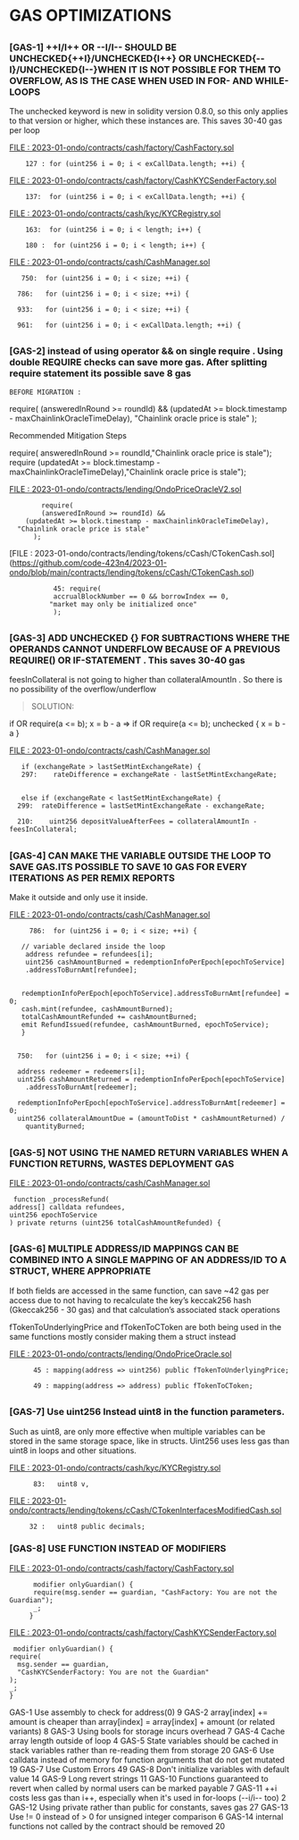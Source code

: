 
# GAS OPTIMIZATIONS

##

###  [GAS-1] ++I/I++ OR --I/I-- SHOULD BE UNCHECKED{++I}/UNCHECKED{I++} OR  UNCHECKED{--I}/UNCHECKED{I--}WHEN IT IS NOT POSSIBLE FOR THEM TO OVERFLOW, AS IS THE CASE WHEN USED IN FOR- AND WHILE-LOOPS

The unchecked keyword is new in solidity version 0.8.0, so this only applies to that version or higher, which these instances are. This saves 30-40 gas per loop

[FILE : 2023-01-ondo/contracts/cash/factory/CashFactory.sol](https://github.com/code-423n4/2023-01-ondo/blob/main/contracts/cash/factory/CashFactory.sol)

        127 : for (uint256 i = 0; i < exCallData.length; ++i) {

[FILE : 2023-01-ondo/contracts/cash/factory/CashKYCSenderFactory.sol](https://github.com/code-423n4/2023-01-ondo/blob/main/contracts/cash/factory/CashKYCSenderFactory.sol)

        137:  for (uint256 i = 0; i < exCallData.length; ++i) {

[FILE : 2023-01-ondo/contracts/cash/kyc/KYCRegistry.sol](https://github.com/code-423n4/2023-01-ondo/blob/main/contracts/cash/kyc/KYCRegistry.sol)

        163:  for (uint256 i = 0; i < length; i++) {

        180 :  for (uint256 i = 0; i < length; i++) {

[FILE : 2023-01-ondo/contracts/cash/CashManager.sol](https://github.com/code-423n4/2023-01-ondo/blob/main/contracts/cash/CashManager.sol)

       750:  for (uint256 i = 0; i < size; ++i) {

      786:   for (uint256 i = 0; i < size; ++i) {

      933:   for (uint256 i = 0; i < size; ++i) {

      961:   for (uint256 i = 0; i < exCallData.length; ++i) {

##

### [GAS-2] instead of using operator && on single require  . Using double REQUIRE  checks can save more gas. After splitting require statement its possible save 8 gas

    BEFORE MIGRATION : 

require(
      (answeredInRound >= roundId) &&
        (updatedAt >= block.timestamp - maxChainlinkOracleTimeDelay),
      "Chainlink oracle price is stale"
    );

Recommended Mitigation Steps

require( answeredInRound >= roundId,"Chainlink oracle price is stale");
require (updatedAt >= block.timestamp - maxChainlinkOracleTimeDelay),"Chainlink oracle price is stale");

[FILE : 2023-01-ondo/contracts/lending/OndoPriceOracleV2.sol](https://github.com/code-423n4/2023-01-ondo/blob/main/contracts/lending/OndoPriceOracleV2.sol)

            require(
            (answeredInRound >= roundId) &&
        (updatedAt >= block.timestamp - maxChainlinkOracleTimeDelay),
      "Chainlink oracle price is stale"
          );

[FILE : 2023-01-ondo/contracts/lending/tokens/cCash/CTokenCash.sol] (https://github.com/code-423n4/2023-01-ondo/blob/main/contracts/lending/tokens/cCash/CTokenCash.sol)


               45: require(
               accrualBlockNumber == 0 && borrowIndex == 0,
              "market may only be initialized once"
               );


##

###  [GAS-3]  ADD UNCHECKED {} FOR SUBTRACTIONS WHERE THE OPERANDS CANNOT UNDERFLOW BECAUSE OF A PREVIOUS REQUIRE() OR IF-STATEMENT . This saves 30-40 gas

feesInCollateral is not going to higher than collateralAmountIn . So there is no possibility of the overflow/underflow 

> SOLUTION:

  if OR require(a <= b); x = b - a => if  OR require(a <= b); unchecked { x = b - a }

[FILE : 2023-01-ondo/contracts/cash/CashManager.sol](https://github.com/code-423n4/2023-01-ondo/blob/main/contracts/cash/CashManager.sol)


       if (exchangeRate > lastSetMintExchangeRate) {
       297:    rateDifference = exchangeRate - lastSetMintExchangeRate;


       else if (exchangeRate < lastSetMintExchangeRate) {
      299:  rateDifference = lastSetMintExchangeRate - exchangeRate;
   
      210:    uint256 depositValueAfterFees = collateralAmountIn - feesInCollateral;

##

### [GAS-4] CAN MAKE THE VARIABLE OUTSIDE THE LOOP TO SAVE GAS.ITS POSSIBLE TO SAVE 10 GAS FOR EVERY ITERATIONS AS PER REMIX REPORTS 

Make it outside and only use it inside.

[FILE : 2023-01-ondo/contracts/cash/CashManager.sol](https://github.com/code-423n4/2023-01-ondo/blob/main/contracts/cash/CashManager.sol)

         786:  for (uint256 i = 0; i < size; ++i) {

       // variable declared inside the loop
        address refundee = refundees[i];  
        uint256 cashAmountBurned = redemptionInfoPerEpoch[epochToService]
        .addressToBurnAmt[refundee];


       redemptionInfoPerEpoch[epochToService].addressToBurnAmt[refundee] = 0;
       cash.mint(refundee, cashAmountBurned);
       totalCashAmountRefunded += cashAmountBurned;
       emit RefundIssued(refundee, cashAmountBurned, epochToService);
       }     


      750:   for (uint256 i = 0; i < size; ++i) {

      address redeemer = redeemers[i];
      uint256 cashAmountReturned = redemptionInfoPerEpoch[epochToService]
        .addressToBurnAmt[redeemer];

      redemptionInfoPerEpoch[epochToService].addressToBurnAmt[redeemer] = 0;
      uint256 collateralAmountDue = (amountToDist * cashAmountReturned) /
        quantityBurned;  

##

### [GAS-5]  NOT USING THE NAMED RETURN VARIABLES WHEN A FUNCTION RETURNS, WASTES DEPLOYMENT GAS

[FILE : 2023-01-ondo/contracts/cash/CashManager.sol](https://github.com/code-423n4/2023-01-ondo/blob/main/contracts/cash/CashManager.sol)

     function _processRefund(
    address[] calldata refundees,
    uint256 epochToService
    ) private returns (uint256 totalCashAmountRefunded) {


##

### [GAS-6]  MULTIPLE ADDRESS/ID MAPPINGS CAN BE COMBINED INTO A SINGLE MAPPING OF AN ADDRESS/ID TO A STRUCT, WHERE APPROPRIATE

If both fields are accessed in the same function, can save ~42 gas per access due to not having to recalculate the key’s keccak256 hash (Gkeccak256 - 30 gas) and that calculation’s associated stack operations

fTokenToUnderlyingPrice and fTokenToCToken are both being used in the same functions mostly consider making them a struct instead

[FILE : 2023-01-ondo/contracts/lending/OndoPriceOracle.sol](https://github.com/code-423n4/2023-01-ondo/blob/main/contracts/lending/OndoPriceOracle.sol)

          45 : mapping(address => uint256) public fTokenToUnderlyingPrice;

          49 : mapping(address => address) public fTokenToCToken;

##

### [GAS-7] Use uint256 Instead uint8 in the function parameters. 


Such as uint8, are only more effective when multiple variables can be stored in the same storage space, like in structs. Uint256 uses less gas than uint8 in loops and other situations.

[FILE : 2023-01-ondo/contracts/cash/kyc/KYCRegistry.sol](https://github.com/code-423n4/2023-01-ondo/blob/main/contracts/cash/kyc/KYCRegistry.sol)

          83:   uint8 v,

[FILE : 2023-01-ondo/contracts/lending/tokens/cCash/CTokenInterfacesModifiedCash.sol ](https://github.com/code-423n4/2023-01-ondo/blob/main/contracts/lending/tokens/cCash/CTokenInterfacesModifiedCash.sol)

         32 :   uint8 public decimals;


       
### [GAS-8]  USE FUNCTION INSTEAD OF MODIFIERS

[FILE : 2023-01-ondo/contracts/cash/factory/CashFactory.sol](https://github.com/code-423n4/2023-01-ondo/blob/main/contracts/cash/factory/CashFactory.sol)

          modifier onlyGuardian() {
          require(msg.sender == guardian, "CashFactory: You are not the Guardian");
          _;
         }

[FILE : 2023-01-ondo/contracts/cash/factory/CashKYCSenderFactory.sol](https://github.com/code-423n4/2023-01-ondo/blob/main/contracts/cash/factory/CashKYCSenderFactory.sol)

     modifier onlyGuardian() {
    require(
      msg.sender == guardian,
      "CashKYCSenderFactory: You are not the Guardian"
    );
    _;
    }



























GAS-1	Use assembly to check for address(0)	9
GAS-2	array[index] += amount is cheaper than array[index] = array[index] + amount (or related variants)	8
GAS-3	Using bools for storage incurs overhead	7
GAS-4	Cache array length outside of loop	4
GAS-5	State variables should be cached in stack variables rather than re-reading them from storage	20
GAS-6	Use calldata instead of memory for function arguments that do not get mutated	19
GAS-7	Use Custom Errors	49
GAS-8	Don't initialize variables with default value	14
GAS-9	Long revert strings	11
GAS-10	Functions guaranteed to revert when called by normal users can be marked payable	7
GAS-11	++i costs less gas than i++, especially when it's used in for-loops (--i/i-- too)	2
GAS-12	Using private rather than public for constants, saves gas	27
GAS-13	Use != 0 instead of > 0 for unsigned integer comparison	6
GAS-14	internal functions not called by the contract should be removed	20
